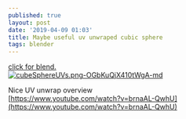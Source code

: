 ```yaml
---
published: true
layout: post
date: '2019-04-09 01:03'
title: Maybe useful uv unwraped cubic sphere
tags: blender 
---
```

[click for blend.]({{site.baseurl}}/blends/maybeUsefulSphereUVunwraped.blend)  
[![cubeSphereUVs.png-OGbKuQjX410tWgA-md](https://i.imgur.com/lrWzJHzl.png)](https://i.imgur.com/lrWzJHz.png)

Nice UV unwrap overview  
[https://www.youtube.com/watch?v=brnaAL-QwhU](https://www.youtube.com/watch?v=brnaAL-QwhU)
